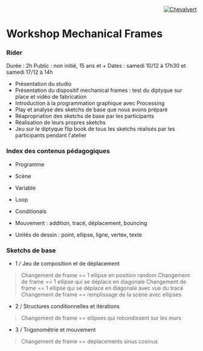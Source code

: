 <p align="right">
  <a href="http://chevalvert.fr/">
    <img src="https://avatars0.githubusercontent.com/u/7009492?v=3&s=75&raw=true" alt="Chevalvert">
  </a>
</p>

# Workshop Mechanical Frames

### Rider
Durée : 2h
Public : non initié, 15 ans et +
Dates : samedi 10/12 à 17h30 et samedi 17/12 à 14h

- Présentation du studio
- Présentation du dispositif mechanical frames : test du diptyque sur place et vidéo de fabrication
- Introduction à la programmation graphique avec Processing
- Play et analyse des sketchs de base que nous avons préparé
- Réapropriation des sketchs de base par les participants
- Réalisation de leurs propres sketchs
- Jeu sur le diptyque flip book de tous les sketchs réalisés par les participants pendant l'atelier 


### Index des contenus pédagogiques
- Programme
- Scène
- Variable
- Loop
- Conditionals 

- Mouvement : addition, tracé, déplacement, bouncing
- Unités de dessin : point, ellipse, ligne, vertex, texte

### Sketchs de base
- 1 / Jeu de composition et de déplacement
> Changement de frame == 1 ellipse en position random
Changement de frame == 1 ellipse qui se déplace en diagonale
Changement de frame == 1 ellipse qui se déplace en diagonale avec vue du tracé
Changement de frame == remplissage de la scène avec ellipses

- 2 / Structures conditionnelles et itérations
> Changement de frame == ellipses qui rebondissent sur les murs 

- 3 / Trigonométrie et mouvement
> Changement de frame == déplacements sinus cosinus 

